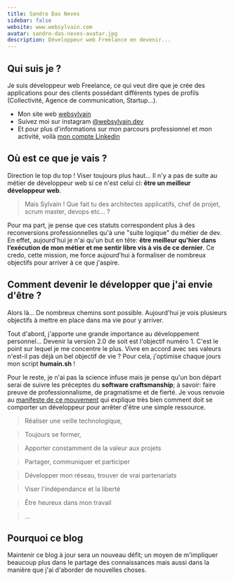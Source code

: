 ```yaml
---
title: Sandro Das Neves
sidebar: false
website: www.websylvain.com
avatar: sandro-das-neves-avatar.jpg
description: Développeur web Freelance en devenir...
---
```


## Qui suis je ?
Je suis développeur web Freelance, ce qui veut dire que je crée des applications pour des clients possédant différents types de profils (Collectivité, Agence de communication, Startup...).

- Mon site web [websylvain](https://www.websylvain.com)
- Suivez moi sur instagram [@websylvain.dev](https://instagram.com/websylvain.dev)
- Et pour plus d'informations sur mon parcours professionnel et mon activité, voilà [mon compte Linkedin](https://www.linkedin.com/in/websylvain/)

## Où est ce que je vais ?
Direction le top du top ! Viser toujours plus haut... Il n'y a pas de suite au métier de développeur web si ce n'est celui ci: **être un meilleur développeur web**.

> Mais Sylvain ! Que fait tu des architectes applicatifs, chef de projet, scrum master, devops etc... ?

Pour ma part, je pense que ces statuts correspondent plus à des reconversions professionnelles qu'à une "suite logique" du métier de dev. En effet, aujourd'hui je n'ai qu'un but en tête: **être meilleur qu'hier dans l’exécution de mon métier et me sentir libre vis à vis de ce dernier**. Ce credo, cette mission, me force aujourd'hui à formaliser de nombreux objectifs pour arriver à ce que j'aspire.

## Comment devenir le développer que j'ai envie d'être ?
Alors là... De nombreux chemins sont possible. Aujourd'hui je vois plusieurs objectifs à mettre en place dans ma vie pour y arriver.

Tout d'abord, j'apporte une grande importance au développement personnel... Devenir la version 2.0 de soit est l'objectif numéro 1. C'est le point sur lequel je me concentre le plus. Vivre en accord avec ses valeurs n'est-il pas déjà un bel objectif de vie ? Pour cela, j'optimise chaque jours mon script **humain.sh** !

Pour le reste, je n'ai pas la science infuse mais je pense qu'un bon départ serai de suivre les préceptes du **software craftsmanship**; à savoir: faire preuve de professionnalisme, de pragmatisme et de fierté. Je vous renvoie au [manifeste de ce mouvement](https://websylvain.com/a-propos/#connaissez-vous-le-software-craftsmanship) qui explique très bien comment doit se comporter un développeur pour arrêter d'être une simple ressource.


> Réaliser une veille technologique,

> Toujours se former,

> Apporter constamment de la valeur aux projets

> Partager, communiquer et participer

> Développer mon réseau, trouver de vrai partenariats

> Viser l'indépendance et la liberté

> Être heureux dans mon travail

> ...

## Pourquoi ce blog
Maintenir ce blog à jour sera un nouveau défit; un moyen de m'impliquer beaucoup plus dans le partage des connaissances mais aussi dans la manière que j'ai d'aborder de nouvelles choses.
